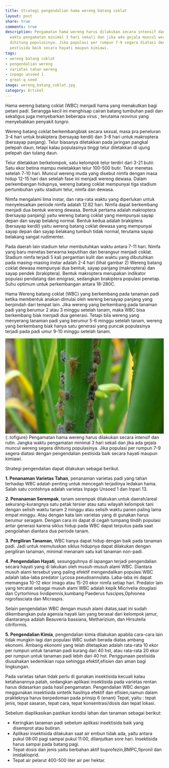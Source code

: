 ```yaml
---
title: Strategi pengendalian hama wereng batang coklat
layout: post
share: true
comments: true
description: Pengamatan hama wereng harus dilakukan secara intensif dan rutin. Jangka
  waktu pengamatan minimal 3 hari sekali dan jika ada gejala muncul wereng segera
  dihitung populasinya. Jika populasi per rumpun 7-9 segera diatasi dengan pengendalian
  pestisida baik secara hayati maupun kimiawi.
tags:
- wereng batang coklat
- pengendalian wereng
- varietas tahan wereng
- inpago unsoed 1
- great-q seed
image: wereng_batang_coklat.jpg
category: Artikel
---
```


Hama wereng batang coklat (WBC) menjadi hama yang menakutkan bagi petani padi. Serangga kecil ini menghisap cairan batang tumbuhan padi dan sekaligus juga menyebarkan beberapa virus , terutama *reovirus* yang menyebabkan penyakit *tungro*. 

Wereng batang coklat berkembangbiak secara sexual, masa pra peneluran 3-4 hari untuk brakiptera (bersayap kerdil) dan 3-8 hari untuk makroptera (bersayap panjang). Telur biasanya diletakkan pada jaringan pangkal pelepah daun, tetapi kalau populasinya tinggi telur diletakkan di ujung pelepah dan tulang daun.

Telur diletakkan berkelompok, satu kelompok telur terdiri dari 3-21 butir.  Satu ekor betina  mampu  meletakkan  telur  100-500  butir. Telur menetas setelah 7-10 hari. Muncul wereng muda yang disebut nimfa dengan masa hidup 12-15 hari dan setelah fase ini menjadi wereng dewasa. Dalam perkembangan hidupnya, wereng batang coklat mempunyai tiga stadium pertumbuhan yaitu stadium telur, nimfa dan dewasa.

Nimfa mengalami lima instar, dan rata-rata waktu yang diperlukan untuk  menyelesaikan periode nimfa adalah 12.82 hari. Nimfa dapat berkembang menjadi dua bentuk wereng dewasa. Bentuk pertama adalah makroptera (bersayap panjang) yaitu wereng batang coklat yang mempunyai sayap depan dan sayap belakng normal.  Bentuk kedua adalah brakiptera (bersayap kerdil) yaitu wereng batang coklat dewasa yang mempunyai sayap depan dan sayap belakang tumbuh tidak normal, terutama sayap belakang sangat rudimenter.

Pada daerah lain stadium telur membutuhkan waktu antara 7-11 hari. Nimfa yang baru menetas berwarna keputihan dan berangsur menjadi coklat. Stadium nimfa terjadi 5 kali pergantian kulit dan waktu yang dibutuhkan pada masing-masing instar adalah 2-4 hari (lihat gambar 2) Wereng batang coklat dewasa mempunyai dua bentuk, sayap panjang (makroptera) dan sayap pendek (brakiptera). Bentuk makroptera merupakan indikator populasi pendatang dan emigrasi, sedangkan brakiptera populasi penetap. Suhu optimum untuk perkembangan antara 18-280C.

Hama Wereng batang coklat (WBC) yang berkembang pada tanaman padi ketika membentuk anakan dimulai oleh wereng bersayap panjang yang berpindah dari tempat lain. Jika wereng yang berkembang pada tanaman padi yang berumur 2 atau 3 minggu setelah tanam, maka WBC bisa berkembang biak menjadi dua generasi. Tetapi bila wereng yang menyerang tanaman padi yang berumur 5-6 minggu setelah tanam, wereng yang berkembang biak hanya satu generasi yang puncak populasinya terjadi pada padi umur 9-10 minggu setelah tanam.

![Wereng Batang Coklat](/assets/images/hama_wbc.jpg "Hama wereng batang coklat")
{:.tofigure}
Pengamatan hama wereng harus dilakukan secara intensif dan rutin. Jangka waktu pengamatan minimal 3 hari sekali dan jika ada gejala muncul wereng segera dihitung populasinya. Jika populasi per rumpun 7-9 segera diatasi dengan pengendalian pestisida baik secara hayati maupun kimiawi.

Strategi pengendalian dapat dilakukan sebagai berikut.

**1. Penanaman Varietas Tahan**, penanaman varietas padi yang tahan terhadap WBC adalah penting untuk mencegah terjadinya ledakan hama. Salah satu contohnya adalah varietas Inpago Unsoed 1 dan Inpari 13.

**2. Penanaman Serempak**,  tanam serempak dilakukan untuk daerah/areal sekurang-kurangnya satu petak tersier atau satu wilayah kelompok tani dengan selisih waktu tanam 2 minggu atau selisih waktu panen paling lama empat minggu. Atau dengan kata lain varietas yang di gunakan harus berumur seragam. Dengan cara ini dapat di cegah tumpang tindih populasi antar generasi karena siklus hidup pada WBC dapat terputus pada saat pengolahan diantara dua periode tanam.

**3. Pergiliran Tanaman**,  WBC hanya dapat hidup dengan baik pada tanaman padi. Jadi untuk memutuskan siklus hidupnya dapat dilakukan dengan pergiliran tanaman, minimal menanam satu kali tanaman non-padi.

**4. Pengendalian Hayati**,  sesungguhnya di lapangan terjadi pengendalian secara hayati yang di lakukan oleh musuh-musuh alami WBC. Diantara musuh alami tersebut yang paling efektif mengendalikan populasi WBC adalah laba-laba predator Lycosa pseudoannulata. Laba-laba ini dapat memangsa 10-12 ekor imago atau 15-20 ekor nimfa setiap hari. Predator lain yang tercatat sebagai musuh alami WBC adalah kepik Micrivelia douglasi dan Cyrtorhinus lividipennis,kumbang Paederus fuscipes,Ophionea nigrofasciata dan Micraspis.

Selain pengendalian WBC dengan musuh alami diatas,saat ini sudah dikembangkan pula agensia hayati lain yang berasal dari kelompok jamur, diantaranya adalah Beauveria bassiana, Metharizium, dan Hirsutella citriformis.

**5. Pengendalian Kimia**,  pengendalian kimia dilakukan apabila cara-cara lain tidak mungkin lagi dan populasi WBC sudah berada diatas ambang ekonomi. Ambang ekonomi yang telah ditetapkan adalah rata-rata 10 ekor per rumpun untuk tanaman padi kurang dari 40 hst, atau rata-rata 20 ekor per rumpun untuk tanaman padi lebih dari 40 hst. Penggunaan pestisida diusahakan sedemikian rupa sehingga efektif,efisien dan aman bagi lingkungan.

Pada varietas tahan tidak perlu di gunakan insektisida kecuali kalau ketahanannya patah, sedangkan aplikasi insektisida pada varietas rentan harus didasarkan pada hasil pengamatan. Pengendalian WBC dengan meggunakan insektisida sintetik hasilnya efektif dan efisien,namun dalam prakteknya harus berpedoman pada prinsip 6 (enam) Tepat, yaitu : tepat jenis, tepat sasaran, tepat cara, tepat konsentrasi/dosis dan tepat lokasi.

Sebelum diaplikasikan pastikan kondisi lahan dan tanaman sebagai berikut: 
* Keringkan tanaman padi sebelum aplikasi insektisida baik yang disemprot atau butiran.
* Aplikasi insektisida dilakukan saat air embun tidak ada, yaitu antara pukul 08:00 pagi sampai pukul 11:00, dilanjutkan sore hari. Insektisida harus sampai pada batang pagi.
* Tepat dosis dan jenis yaitu berbahan aktif buprofezin,BMPC,fipronil dan imidakloprid.
* Tepat air pelarut 400-500 liter air per hektar.